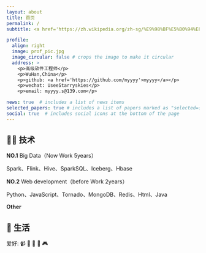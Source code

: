 ```yaml
---
layout: about
title: 首页
permalink: /
subtitle: <a href='https://zh.wikipedia.org/zh-sg/%E9%98%BF%E5%B0%94%E8%B4%9D%C2%B7%E5%8A%A0%E7%BC%AA'title="除了没用的肉体自杀和精神逃避，第三种自杀的态度是坚持奋斗，对抗人生的荒谬。">加缪.</a> 一切特立独行的人格都意味着强大。

profile:
  align: right
  image: prof_pic.jpg
  image_circular: false # crops the image to make it circular
  address: >
    <p>高级软件工程师</p>
    <p>WuHan,China</p>
    <p>github: <a href='https://github.com/myyyy'>myyyy</a></p>
    <p>wechat: UseeStarryskies</p>
    <p>email: myyyy.s@139.com</p>

news: true  # includes a list of news items
selected_papers: true # includes a list of papers marked as "selected={true}"
social: true  # includes social icons at the bottom of the page
---
```


## 🧑‍💻 技术

**NO.1**  Big Data（Now Work 5years）

Spark、Flink、Hive、SparkSQL、Iceberg、Hbase

**NO.2**  Web development（before Work 2years）

Python、JavaScript、Tornado、MongoDB、Redis、Html、Java

**Other**


## 🌈 生活
爱好: 
    📹 
    🏃 
    📖 
    🌌
    🎮

<!-- Write your biography here. Tell the world about yourself. Link to your favorite [subreddit](http://reddit.com). You can put a picture in, too. The code is already in, just name your picture `prof_pic.jpg` and put it in the `img/` folder.

Put your address / P.O. box / other info right below your picture. You can also disable any these elements by editing `profile` property of the YAML header of your `_pages/about.md`. Edit `_bibliography/papers.bib` and Jekyll will render your [publications page](/al-folio/publications/) automatically.

Link to your social media connections, too. This theme is set up to use [Font Awesome icons](http://fortawesome.github.io/Font-Awesome/) and [Academicons](https://jpswalsh.github.io/academicons/), like the ones below. Add your Facebook, Twitter, LinkedIn, Google Scholar, or just disable all of them. -->
